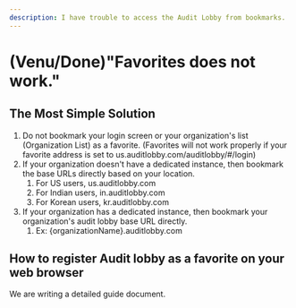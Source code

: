 ```yaml
---
description: I have trouble to access the Audit Lobby from bookmarks.
---
```


# \(Venu/Done\)"Favorites does not work."

## The Most Simple Solution

1. Do not bookmark your login screen or your organization's list \(Organization List\) as a favorite. \(Favorites will not work properly if your favorite address is set to us.auditlobby.com/auditlobby/\#/login\)
2. If your organization doesn't have a dedicated instance, then bookmark the base URLs directly based on your location.
   1. For US users, us.auditlobby.com
   2. For Indian users, in.auditlobby.com
   3. For Korean users, kr.auditlobby.com
3. If your organization has a dedicated instance, then bookmark your organization's audit lobby base URL directly.
   1. Ex: {organizationName}.auditlobby.com

## How to register Audit lobby as a favorite on your web browser  

We are writing a detailed guide document.

